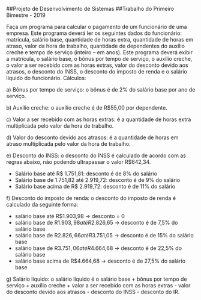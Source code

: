 ##Projeto de Desenvolvimento de Sistemas
##Trabalho do Primeiro Bimestre - 2019


  Faça um programa para calcular o pagamento de um funcionário de uma empresa. Este programa
deverá ler os seguintes dados do funcionário: matrícula, salário base, quantidade de horas extra,
quantidade de horas em atraso, valor da hora de trabalho, quantidade de dependentes do auxílio
creche e tempo de serviço (inteiro – em anos). Este programa deverá exibir a matrícula, o salário
base, o bônus por tempo de serviço, o auxílio creche, o valor a ser recebido com as horas extras,
valor do desconto devido aos atrasos, o desconto do INSS, o desconto do imposto de renda e o
salário líquido do funcionário. Cálculos:

a) Bônus por tempo de serviço: o bônus é de 2% do salário base por ano de serviço.

b) Auxílio creche: o auxílio creche é de R$55,00 por dependente.

c) Valor a ser recebido com as horas extras: é a quantidade de horas extra multiplicada pelo
valor da hora de trabalho.

d) Valor do desconto devido aos atrasos: é a quantidade de horas em atraso multiplicada pelo
valor da hora de trabalho.

e) Desconto do INSS: o desconto do INSS é calculado de acordo com as regras abaixo, não
podendo ultrapassar o valor R$642,34.

- Salário base até R$ 1.751,81: desconto é de 8% do salário
- Salário base de 1.751,82 até 2.919,72: desconto é de 9% do salário
- Salário base acima de R$ 2.919,72: desconto é de 11% do salário

f) Desconto do imposto de renda: o desconto do imposto de renda é calculado da seguinte
forma:

- salário base até R$1.903,98 → desconto = 0
- salário base de R$1.903,98 até R$2.826,65 → desconto é de 7,5% do salário base
- salário base de R$2.826,66 até R$3.751,05 → desconto é de 15% do salário base
- salário base de R$3.751,06 até R$4.664,68 → desconto é de 22,5% do salário
base
- salário base acima de R$4.664,68 → desconto é de 27,5% do salário base

g) Salário líquido: o salário líquido é o salário base + bônus por tempo de serviço + auxílio
creche + valor a ser recebido com as horas extras - valor do desconto devido aos atrasos -
desconto do INSS - desconto do IR.
